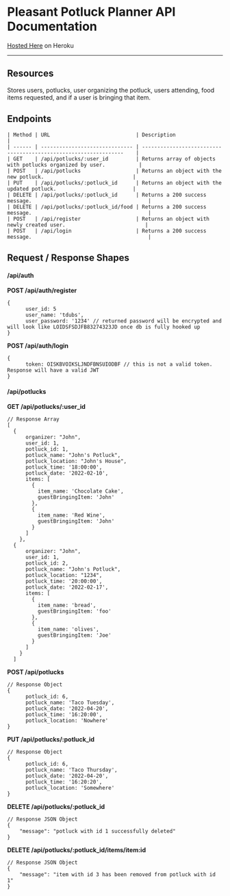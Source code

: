 # Pleasant Potluck Planner API Documentation
[Hosted Here](https://potluck-planner-5.herokuapp.com/) on Heroku
***
## Resources
Stores users, potlucks, user organizing the potluck, users attending, food items requested, and if a user is bringing that item.

## Endpoints
    | Method | URL                            | Description                                                         |
    | ------ | ------------------------------ | ----------------------------------------------------------------    |
    | GET    | /api/potlucks/:user_id         | Returns array of objects with potlucks organized by user.           |
    | POST   | /api/potlucks                  | Returns an object with the new potluck.                             |
    | PUT    | /api/potlucks/:potluck_id      | Returns an object with the updated potluck.                         |
    | DELETE | /api/potlucks/:potluck_id      | Returns a 200 success message.                                      |
    | DELETE | /api/potlucks/:potluck_id/food | Returns a 200 success message.                                      |
    | POST   | /api/register                  | Returns an object with newly created user.                          |
    | POST   | /api/login                     | Returns a 200 success message.                                      |
    
## Request / Response Shapes
#### /api/auth
**POST /api/auth/register**
```es6
{
      user_id: 5
      user_name: 'tdubs',
      user_password: '1234' // returned password will be encrypted and will look like LOIDSFSDJFB83274323JD once db is fully hooked up
}
```
**POST /api/auth/login**
```es6
{
      token: OISKBVOIKSLJNDFBNSUIODBF // this is not a valid token. Response will have a valid JWT
}
```
#### /api/potlucks
**GET /api/potlucks/:user_id**
```es6
// Response Array
[
  {
      organizer: "John",
      user_id: 1,
      potluck_id: 1,
      potluck_name: "John's Potluck",
      potluck_location: "John's House",
      potluck_time: '18:00:00',
      potluck_date: '2022-02-10',
      items: [
        {
          item_name: 'Chocolate Cake',
          guestBringingItem: 'John'
        },
        {
          item_name: 'Red Wine',
          guestBringingItem: 'John'
        }
      ]
    },
  {
      organizer: "John",
      user_id: 1,
      potluck_id: 2,
      potluck_name: "John's Potluck",
      potluck_location: "1234",
      potluck_time: '20:00:00',
      potluck_date: '2022-02-17',
      items: [
        {
          item_name: 'bread',
          guestBringingItem: 'foo'
        },
        {
          item_name: 'olives',
          guestBringingItem: 'Joe'
        }
      ]
    }
  ]
```
**POST /api/potlucks**
```es6
// Response Object
{
      potluck_id: 6,
      potluck_name: 'Taco Tuesday',
      potluck_date: '2022-04-20',
      potluck_time: '16:20:00',
      potluck_location: 'Nowhere'
}
```
**PUT /api/potlucks/:potluck_id**
```es6
// Response Object
{
      potluck_id: 6,
      potluck_name: 'Taco Thursday',
      potluck_date: '2022-04-20',
      potluck_time: '16:20:20',
      potluck_location: 'Somewhere'
}
```
**DELETE /api/potlucks/:potluck_id**
```es6
// Response JSON Object
{
    "message": "potluck with id 1 successfully deleted"
}
```
**DELETE /api/potlucks/:potluck_id/items/item:id**
```es6
// Response JSON Object
{
    "message": "item with id 3 has been removed from potluck with id 1"
}
```
